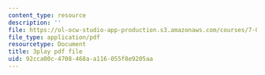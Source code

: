 ```yaml
---
content_type: resource
description: ''
file: https://ol-ocw-studio-app-production.s3.amazonaws.com/courses/7-016-introductory-biology-fall-2018/92cca00c4708468aa116055f8e9205aa_6rOvXGoXoJc.pdf
file_type: application/pdf
resourcetype: Document
title: 3play pdf file
uid: 92cca00c-4708-468a-a116-055f8e9205aa
---
```

